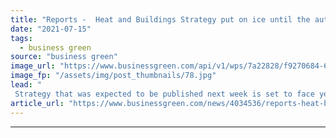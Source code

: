 ```yaml
---
title: "Reports -  Heat and Buildings Strategy put on ice until the autumn"
date: "2021-07-15"
tags: 
  - business green
source: "business green"
image_url: "https://www.businessgreen.com/api/v1/wps/7a22828/f9270684-6886-46e8-8d6f-6f4ccddb90c8/5/radiator-185x114.jpg"
image_fp: "/assets/img/post_thumbnails/78.jpg"
lead: "
 Strategy that was expected to be published next week is set to face yet more delays amid disagreements about costs, according to Sky News ..."
article_url: "https://www.businessgreen.com/news/4034536/reports-heat-buildings-strategy-ice-autumn"
---
```


---
